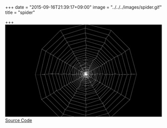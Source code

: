 +++
date = "2015-09-16T21:39:17+09:00"
image = "../../../images/spider.gif"
title = "spider"

+++
![](../../../images/spider.gif)  
[Source Code](https://github.com/nomi1126/processing_work/tree/master/2015_06_18_spider/spider)
